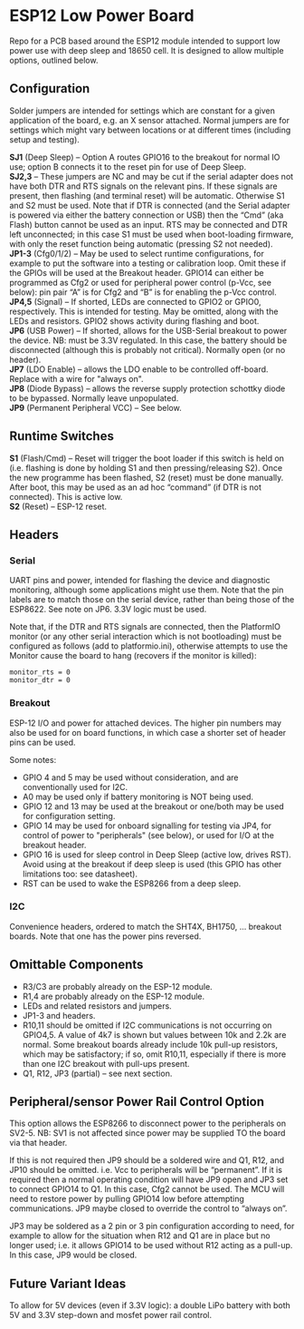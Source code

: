# ESP12 Low Power Board
Repo for a PCB based around the ESP12 module intended to support low power use with deep sleep and 18650 cell. It is designed to allow multiple options, outlined below.

## Configuration
Solder jumpers are intended for settings which are constant for a given application of the board, e.g. an X sensor attached. Normal jumpers are for settings which might vary between locations or at different times (including setup and testing).

__SJ1__ (Deep Sleep) – Option A routes GPIO16 to the breakout for normal IO use; option B connects it to the reset pin for use of Deep Sleep.  
__SJ2,3__ – These jumpers are NC and may be cut if the serial adapter does not have both DTR and RTS signals on the relevant pins. If these signals are present, then flashing (and terminal reset) will be automatic. Otherwise S1 and S2 must be used. Note that if DTR is connected (and the Serial adapter is powered via either the battery connection or USB) then the “Cmd” (aka Flash) button cannot be used as an input. RTS may be connected and DTR left unconnected; in this case S1 must be used when boot-loading firmware, with only the reset function being automatic (pressing S2 not needed).  
__JP1-3__ (Cfg0/1/2) – May be used to select runtime configurations, for example to put the software into a testing or calibration loop. Omit these if the GPIOs will be used at the Breakout header. GPIO14 can either be programmed as Cfg2 or used for peripheral power control (p-Vcc, see below): pin pair “A” is for Cfg2 and “B” is for enabling the p-Vcc control.  
__JP4,5__ (Signal) – If shorted, LEDs are connected to GPIO2 or GPIO0, respectively. This is intended for testing. May be omitted, along with the LEDs and resistors. GPIO2 shows activity during flashing and boot.  
__JP6__ (USB Power) – If shorted, allows for the USB-Serial breakout to power the device. NB: must be 3.3V regulated. In this case, the battery should be disconnected (although this is probably not critical). Normally open (or no header).  
__JP7__ (LDO Enable) – allows the LDO enable to be controlled off-board. Replace with a wire for "always on".  
__JP8__ (Diode Bypass) – allows the reverse supply protection schottky diode to be bypassed. Normally leave unpopulated.  
__JP9__ (Permanent Peripheral VCC) – See below.

## Runtime Switches
__S1__ (Flash/Cmd) –  Reset will trigger the boot loader if this switch is held on (i.e. flashing is done by holding S1 and then pressing/releasing S2). Once the new programme has been flashed, S2 (reset) must be done manually. After boot, this may be used as an ad hoc “command” (if DTR is not connected). This is active low.  
__S2__ (Reset) – ESP-12 reset.

## Headers
### Serial
UART pins and power, intended for flashing the device and diagnostic monitoring, although some applications might use them. Note that the pin labels are to match those on the serial device, rather than being those of the ESP8622.  See note on JP6. 3.3V logic must be used.

Note that, if the DTR and RTS signals are connected, then the PlatformIO monitor (or any other serial interaction which is not bootloading) must be configured as follows (add to platformio.ini), otherwise attempts to use the Monitor cause the board to hang (recovers if the monitor is killed):
```
monitor_rts = 0
monitor_dtr = 0
```

### Breakout
ESP-12 I/O and power for attached devices. The higher pin numbers may also be used for on board functions, in which case a shorter set of header pins can be used.

Some notes:
- GPIO 4 and 5 may be used without consideration, and are conventionally used for I2C.
- A0 may be used only if battery monitoring is NOT being used.
- GPIO 12 and 13 may be used at the breakout or one/both may be used for configuration setting.
- GPIO 14 may be used for onboard signalling for testing via JP4, for control of power to "peripherals" (see below), or used for I/O at the breakout header.
- GPIO 16 is used for sleep control in Deep Sleep (active low, drives RST). Avoid using at the breakout if deep sleep is used (this GPIO has other limitations too: see datasheet).
- RST can be used to wake the ESP8266 from a deep sleep.

### I2C
Convenience headers, ordered to match the SHT4X, BH1750, ... breakout boards. Note that one has the power pins reversed.

## Omittable Components
- R3/C3 are probably already on the ESP-12 module.
- R1,4 are probably already on the ESP-12 module.
- LEDs and related resistors and jumpers.
- JP1-3 and headers.
- R10,11 should be omitted if I2C communications is not occurring on GPIO4,5. A value of 4k7 is shown but values between 10k and 2.2k are normal. Some breakout boards already include 10k pull-up resistors, which may be satisfactory; if so, omit R10,11, especially if there is more than one I2C breakout with pull-ups present.
- Q1, R12, JP3 (partial) – see next section.

## Peripheral/sensor Power Rail Control Option
This option allows the ESP8266 to disconnect power to the peripherals on SV2-5. NB: SV1 is not affected since power may be supplied TO the board via that header.

If this is not required then JP9 should be a soldered wire and Q1, R12, and JP10 should be omitted. i.e. Vcc to peripherals will be “permanent”. If it is required then a normal operating condition will have JP9 open and JP3 set to connect GPIO14 to Q1. In this case, Cfg2 cannot be used. The MCU will need to restore power by pulling GPIO14 low before attempting communications. JP9 maybe closed to override the control to “always on”.

JP3 may be soldered as a 2 pin or 3 pin configuration according to need, for example to allow for the situation when R12 and Q1 are in place but no longer used; i.e. it allows GPIO14 to be used without R12 acting as a pull-up. In this case, JP9 would be closed.

## Future Variant Ideas
To allow for 5V devices (even if 3.3V logic): a double LiPo battery with both 5V and 3.3V step-down and mosfet power rail control.